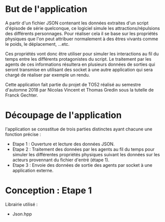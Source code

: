 # But de l'application

A partir d'un fichier JSON contenant les données extraites d'un script d'épisode de série quelconque,
ce logiciel simule les attractions/répulsions des différents personnages. Pour réaliser cela il se base
sur les propriétés physiques que l'on peut attribuer normalement à des êtres vivants comme le poids, le
déplacement, ...etc.

Ces propriétés vont donc être utiliser pour simuler les interactions au fil du temps entre les différents
protagonistes du script. Le traitement par les agents de ces informations résultera en plusieurs données de sorties
qui seront transmise en utilisant des socket à une autre application qui sera chargé de réaliser par exemple
un rendu.

Cette application fait partie du projet de TO52 réalisé au semestre d'automne 2018 par Nicolas Vincent et Thomas Gredin
sous la tutelle de Franck Gechter.

# Découpage de l'application

l'application se consstitue de trois parties distinctes ayant chacune une fonction précise :

+ Etape 1 : Ouverture et lecture des données JSON.
+ Etape 2 : Traitement des données par les agents au fil du temps pour simuler les différentes propriétés physiques suivant les 
    données sur les acteurs provennant du fichier d'entré (étape 1).
+ Etape 3 : Envoie des données de sortie des agents par socket à une application externe.

# Conception : Etape 1

Librairie utilisé :
+ Json.hpp